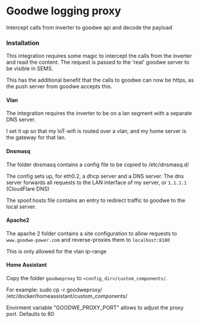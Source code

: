 # Goodwe logging proxy
Intercept calls from inverter to goodwe api and decode the payload

### Installation

This integration requires some magic to intercept the calls from the inverter and read the content. The request is passed to the 'real' goodwe server to be visible in SEMS.

This has the additional benefit that the calls to goodwe can now be https, as the push server from goodwe accepts this.

#### Vlan
The integration requires the inverter to be on a lan segment with a separate DNS server.

I set it up so that my IoT-wifi is routed over a vlan, and my home server is the gateway for that lan.

#### Dnsmasq
The folder dnsmasq contains a config file to be copied to /etc/dnsmasq.d/

The config sets up, for eth0.2, a dhcp server and a DNS server. The dns server forwards all requests to the LAN interface of my server, or `1.1.1.1` (CloudFlare DNS)

The spoof.hosts file contains an entry to redirect traffic to goodwe to the local server.

#### Apache2
The apache 2 folder contains a site configuration to allow requests to `www.goodwe-power.com` and reverse-proxies them to `localhost:8180`

This is only allowed for the vlan ip-range

#### Home Assistant
Copy the folder `goodweproxy` to `<config_dir>/custom_components/`.

For example: sudo cp -r goodweproxy/ /etc/docker/homeassistant/custom_components/

Envirment variable "GOODWE_PROXY_PORT" allows to adjust the proxy port. Defaults to 80
